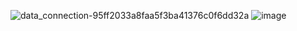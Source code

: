 ![data_connection-95ff2033a8faa5f3ba41376c0f6dd32a](https://github.com/kh277/test/assets/113894741/0261dcc4-b100-4154-adf3-f710198dfded)
![image](https://github.com/kh277/test/assets/113894741/ec561a4f-0860-4f05-8778-6ef56736f2f3)
